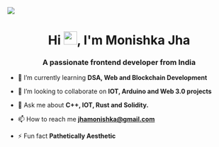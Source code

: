 <img align="centre" src="![image](https://github.com/monishkajha17/monishkajha17/assets/109274817/9183327b-f703-482b-87e2-d977a4b0f73a)
">
<h1 align="center">Hi <img src="https://raw.githubusercontent.com/MartinHeinz/MartinHeinz/master/wave.gif" width="30px" height="30px">, I'm <span color = "#f72585">Monishka Jha</span></h1>
<h3 align="center">A passionate frontend developer from India</h3>


- 🌱 I’m currently learning **DSA, Web and Blockchain Development**

- 👯 I’m looking to collaborate on **IOT, Arduino and Web 3.0 projects**

- 💬 Ask me about **C++, IOT, Rust and Solidity.**

- 📫 How to reach me **jhamonishka@gmail.com**

- ⚡ Fun fact **Pathetically Aesthetic**

